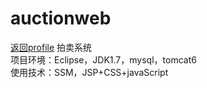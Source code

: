# auctionweb
<a href="https://github.com/OoJou" target="_blank" class="baidu-highlight" rel="nofollow">返回profile</a>
拍卖系统<br/>
项目环境：Eclipse，JDK1.7，mysql，tomcat6<br/>
使用技术：SSM，JSP+CSS+javaScript
